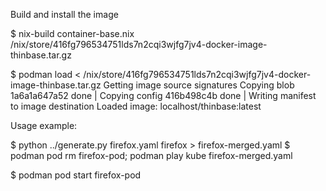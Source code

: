 
Build and install the image

$ nix-build container-base.nix 
/nix/store/416fg796534751lds7n2cqi3wjfg7jv4-docker-image-thinbase.tar.gz

$ podman load < /nix/store/416fg796534751lds7n2cqi3wjfg7jv4-docker-image-thinbase.tar.gz
Getting image source signatures
Copying blob 1a6a1a647a52 done   | 
Copying config 416b498c4b done   | 
Writing manifest to image destination
Loaded image: localhost/thinbase:latest

Usage example:

$ python ../generate.py firefox.yaml firefox > firefox-merged.yaml
$ podman pod rm firefox-pod; podman play kube firefox-merged.yaml

$ podman pod start firefox-pod
